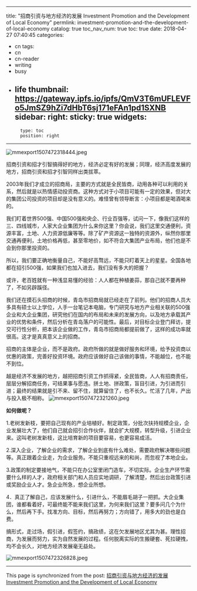 
---
title: "招商引资与地方经济的发展 Investment Promotion and the Development of Local Economy"
permlink: investment-promotion-and-the-development-of-local-economy
catalog: true
toc_nav_num: true
toc: true
date: 2018-04-27 07:40:45
categories:
- cn
tags:
- cn
- cn-reader
- writing
- busy
- life
thumbnail: https://gateway.ipfs.io/ipfs/QmV3T6mUFLEVFo5JmSZ9hZi7dHbT6sj171eFAn1pd1SXNB
sidebar:
    right:
        sticky: true
widgets:
    -
        type: toc
        position: right
---


![mmexport1507472318444.jpeg](https://gateway.ipfs.io/ipfs/QmV3T6mUFLEVFo5JmSZ9hZi7dHbT6sj171eFAn1pd1SXNB)

招商引资和招才引智搞得好的地方，经济必定有好的发展；同理，经济高度发展的地方，招商引资和招才引智同样出类拔萃。

2003年我们才成立的招商局，主要的方式就是全民皆商，动用各种可以利用的关系，然后就是以热情感动投资商。这种方式对于小项目可能有一定的效果，但对大的集团公司投资的项目却是没有意义的。难怪曾有领导断言：小项目都是喝酒喝来的。

我们盯着世界500强、中国500强和央企、行业百强等，试问一下，像我们这样的三、四线城市，人家大企业集团为什么来你这里？你会说，我们这里交通便利，资源丰富，土地、人力资源低廉等等。除了矿产资源这一独特的资源外，纵然你那里交通再便利，土地价格再低，甚至零地价，如不符合大集团产业布局，他们也是不会到你那里投资的。

所以，我们要正确地衡量自己，不能好高骛远，不能只盯着天上的星星。全国各地都在招引500强，如果我们也加入进去，我们没有多大的把握？

或许，老百姓就有一种浅显易懂的经验：人人都在种植姜蒜，那自己就不要再种了，不如另辟蹊径。

我们还在摸石头招商的时候，青岛市招商局就已经走在了前列。他们的招商人员大多具有硕士以上学位，人手一台笔记本电脑，专门研究与地方产业相关联的500强企业和大企业集团，研究他们在国内的布局和未来的发展方向，以及地方承载其产业的优势和条件，然后分析在青岛落户的可能性。最后，对目标企业登门拜访，提交可行性分析，把本该企业做的工作，青岛市招商局都提前做了，这样的成功率就很高。这才是真真意义上的招商。

招商的主体是企业，而不是政府。政府所做的就是做好服务和环境，给予投资商以优惠的政策，完善好投资环境。政府应该做好自己该做的事情，不能越位，也不能不到位。

越是经济不发展的地方，越把招商引资工作抓得紧，全民皆商，人人有招商责任，层层分解招商任务，可结果事与愿违。拼土地、拼政策，盲目引进，为引进而引进；最终的结果就是引不来、留不住，就算留住了，也不长久。忙活了几年，产出与投入极不相称。
![mmexport1507472321260.jpeg](https://gateway.ipfs.io/ipfs/Qmaoq631bTnEHoMvzKMVY91CAX3ouGwmWN9Fi1veXvSMUe)


**如何做呢？**

1.老树发新枝，要把自己现有的产业培植好。制定政策，分批次扶持规模企业，企业发展壮大了，他们自己就会招引合作伙伴，就会扩大规模，转型升级，引进企业来。这叫老树发新枝，这比培育新的项目要容易，也更容易成活。

2.深入企业，了解企业的需求，了解企业到底有什么难处，需要政府解决哪些问题等。真正跟着企业走，为企业服务。不能只重视远来的和尚，而忽视了本地企业。

3.政策的制定要接地气，不能只在办公室里闭门造车，不切实际。企业生产环节需要什么样的人才，政府相关部门和人员应实地调研，了解清楚，然后出台政策引进或奖励企业人才。急企业所急，想企业所想。

4．真正了解自己，应该发展什么，引进什么，不能眉毛胡子一把抓。大企业集团，谁都看着好，可最终能不能来我们这里，为何来我们这里？要多问几个为什么，然后再下手。找准方向、目标，然后再努力；方向错了，用多大的劲也是白费。

搞形式，走过场，假引进，假签约，搞政绩，这在欠发展地区尤其为甚。理性招商，为发展而努力，实为自然发展的过程。任何脱离实际的生搬硬套、死拉硬拽，均不会长久，对地方经济发展毫无益处。

![mmexport1507472326828.jpeg](https://gateway.ipfs.io/ipfs/Qmb9rKSKsKC9NMzGJb1ysfnD26wtYQGvzxMumJJUnLxmqK)




- - -

This page is synchronized from the post: [招商引资与地方经济的发展 Investment Promotion and the Development of Local Economy](https://steemit.com/@bring/investment-promotion-and-the-development-of-local-economy)
